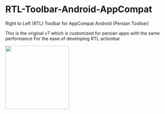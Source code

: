 # RTL-Toolbar-Android-AppCompat
Right to Left (RTL) Toolbar for AppCompat  Android (Persian Toolbar)

This is the original v7 which is customized for persian apps with the same performance
For the ease of developing RTL actionbar


<img src="https://github.com/arashsammak/RTL-Toolbar-Android-AppCompat/blob/master/screenshot/screenshot.png" width="200px"  />


